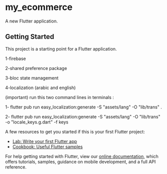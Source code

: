 # my_ecommerce

A new Flutter application.

## Getting Started

This project is a starting point for a Flutter application.

1-firebase

2-shared preference package

3-bloc state management

4-localization (arabic and english)

(important) run this two command lines in terminals :

1- flutter pub run easy_localization:generate -S "assets/lang" -O "lib/trans" .

2- flutter pub run easy_localization:generate -S "assets/lang" -O "lib/trans" -o "locale_keys.g.dart" -f keys

A few resources to get you started if this is your first Flutter project:

- [Lab: Write your first Flutter app](https://flutter.dev/docs/get-started/codelab)
- [Cookbook: Useful Flutter samples](https://flutter.dev/docs/cookbook)

For help getting started with Flutter, view our
[online documentation](https://flutter.dev/docs), which offers tutorials,
samples, guidance on mobile development, and a full API reference.
